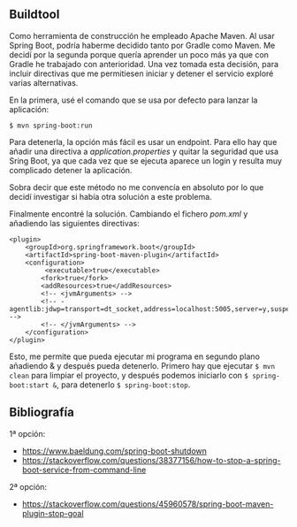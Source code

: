 ## Buildtool

Como herramienta de construcción he empleado Apache Maven. Al usar Spring Boot, podría haberme decidido tanto por Gradle como Maven. Me decidí por la segunda porque quería aprender un poco más ya que con Gradle he trabajado con anterioridad. Una vez tomada esta decisión, para incluir directivas que me permitiesen iniciar y detener el servicio exploré varias alternativas.

En la primera, usé el comando que se usa por defecto para lanzar la aplicación:

`$ mvn spring-boot:run`

Para detenerla, la opción más fácil es usar un endpoint. Para ello hay que añadir una directiva a *application.properties* y quitar la seguridad que usa Sring Boot, ya que cada vez que se ejecuta aparece un login y resulta muy complicado detener la aplicación.

Sobra decir que este método no me convencía en absoluto por lo que decidí investigar si había otra solución a este problema.

Finalmente encontré la solución. Cambiando el fichero *pom.xml* y añadiendo las siguientes directivas:

~~~
<plugin>   
    <groupId>org.springframework.boot</groupId>   
    <artifactId>spring-boot-maven-plugin</artifactId>
    <configuration>
         <executable>true</executable>
        <fork>true</fork>
        <addResources>true</addResources>
        <!-- <jvmArguments> -->
        <!-- -agentlib:jdwp=transport=dt_socket,address=localhost:5005,server=y,suspend=n -->
        <!-- </jvmArguments> -->
    </configuration>
</plugin>
~~~

Esto, me permite que pueda ejecutar mi programa en segundo plano añadiendo & y después pueda detenerlo. Primero hay que ejecutar `$ mvn clean` para limpiar el proyecto, y después podemos iniciarlo con `$ spring-boot:start &`, para detenerlo `$ spring-boot:stop`.

## Bibliografía

1ª opción:
  - https://www.baeldung.com/spring-boot-shutdown
  - https://stackoverflow.com/questions/38377156/how-to-stop-a-spring-boot-service-from-command-line

2ª opción:
  - https://stackoverflow.com/questions/45960578/spring-boot-maven-plugin-stop-goal
